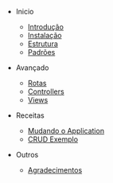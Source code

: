  <!-- docs/_sidebar.md -->
- Inicio

	- [Introdução](README.md)
	- [Instalação](start_installation.md)
	- [Estrutura](start_structure.md)
	- [Padrões](start_patterns.md)

- Avançado

	- [Rotas](advanced_routes.md)
	- [Controllers](advanced_controller.md)
	- [Views](advanced_views.md)
	<!-- - [Modulos](advanced_modules.md) -->
	<!-- - [Modificando Padrões](advanced_patterns.md) -->

- Receitas

	- [Mudando o Application](cookbook_routes.md)
	- [CRUD Exemplo](cookbook_crud.md)

- Outros
	
	- [Agradecimentos](thanks.md)

